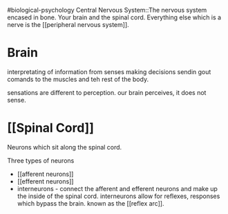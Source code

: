 #biological-psychology 
Central Nervous System::The nervous system encased in bone. Your brain and the spinal cord. Everything else which is a nerve is the [[peripheral nervous system]].

# Brain
interpretating of information from senses
making decisions
sendin gout comands to the muscles and teh rest of the body.

sensations are different to perception. our brain perceives, it does not sense.
# [[Spinal Cord]]
Neurons which sit along the spinal cord.

Three types of neurons
- [[afferent neurons]]
- [[efferent neurons]]
- interneurons - connect the afferent and efferent neurons and make up the inside of the spinal cord. interneurons allow for reflexes, responses which bypass the brain. known as the [[reflex arc]].
